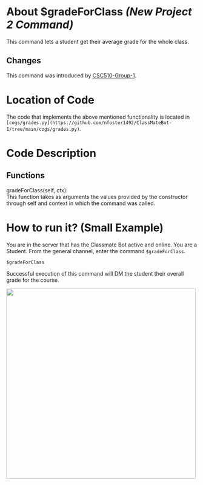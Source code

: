 # About $gradeForClass _(New Project 2 Command)_
This command lets a student get their average grade for the whole class.
## Changes

This command was introduced by [CSC510-Group-1](https://github.com/nfoster1492/ClassMateBot-1/).

# Location of Code
The code that implements the above mentioned functionality is located in `[cogs/grades.py](https://github.com/nfoster1492/ClassMateBot-1/tree/main/cogs/grades.py)`.

# Code Description
## Functions
gradeForClass(self, ctx): <br>
This function takes as arguments the values provided by the constructor through self and context in which the command was called.

# How to run it? (Small Example)
You are in the server that has the Classmate Bot active and online. You are a Student. From the general channel, enter the command `$gradeForClass`.

```
$gradeForClass
```
Successful execution of this command will DM the student their overall grade for the course.

<img src="https://github.com/nfoster1492/ClassMateBot-1/blob/main/data/proj2media/gradeforclassHelp.png?raw=true" width="500">
